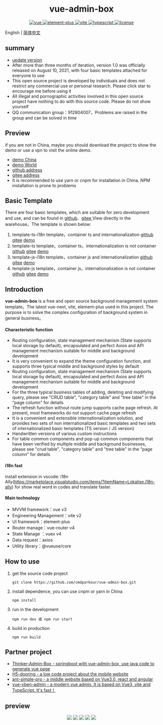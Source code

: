 <h1 align="center">vue-admin-box</h1>
<p align="center">
    <a href="https://github.com/vuejs/vue-next">
        <img src="https://img.shields.io/badge/vue3-3.0.5-brightgreen.svg" alt="vue">
    </a>
    <a href="https://github.com/element-plus/element-plus">
        <img src="https://img.shields.io/badge/elementPlus-^2.0.5-brightgreen.svg" alt="element-plus">
    </a>
    <a href="https://github.com/vitejs/vite">
        <img src="https://img.shields.io/badge/vite-^2.8.6-brightgreen.svg" alt="vite">
    </a>
    <a href="https://github.com/microsoft/TypeScript">
        <img src="https://img.shields.io/badge/typescript-4.1.3-brightgreen.svg" alt="typescript">
    </a>
    <a href="https://github.com/hsiangleev/element-plus-admin/blob/master/LICENSE">
        <img src="https://img.shields.io/github/license/mashape/apistatus.svg" alt="license">
    </a>
</p>

English | [简体中文](./README.zh-CN.md)

## summary

- [update version](./VERSION.md)
- After more than three months of iteration, version 1.0 was officially released on August 10, 2021, with four basic templates attached for everyone to use
- This open source project is developed by individuals and does not restrict any commercial use or personal research. Please click star to encourage me before using it
- All illegal and pornographic activities involved in this open source project have nothing to do with this source code. Please do not show yourself
- QQ communication group：912804007，Problems are raised in the group and can be solved in time

## Preview
if you are not in China, maybe you should download the project to show the demo or use a vpn to visit the online demo.
- [demo China](https://cmdparkour.gitee.io/vue-admin-box/)
- [demo World](https://cmdparkour.github.io/vue-admin-box/dist/)
- [github address](https://github.com/cmdparkour/vue-admin-box)
- [gitee address](https://gitee.com/cmdparkour/vue-admin-box)
- It is recommended to use yarn or cnpm for installation in China. NPM installation is prone to problems

## Basic Template
There are four basic templates, which are suitable for zero development and use, and can be found in [github](https://github.com/cmdparkour/vue-admin-box)、[gitee ](https://gitee.com/cmdparkour/vue-admin-box)View directly in the warehouse，The template is shown below:
1. template-ts-i18n template，container ts and internationalization [github](https://github.com/cmdparkour/vue-admin-box/tree/template-ts-i18n) [gitee](https://gitee.com/cmdparkour/vue-admin-box/tree/template-ts-i18n/) [demo](http://vue-admin-box-template.51weblove.com/ts-i18n/)
2. template-ts template，container ts，internationalization is not container [github](https://github.com/cmdparkour/vue-admin-box/tree/template-ts) [gitee](https://gitee.com/cmdparkour/vue-admin-box/tree/template-ts/) [demo](http://vue-admin-box-template.51weblove.com/ts)
3. template-js-i18n template，container js and internationalization [github](https://github.com/cmdparkour/vue-admin-box/tree/template-js-i18n) [gitee](https://gitee.com/cmdparkour/vue-admin-box/tree/template-js-i18n/) [demo](http://vue-admin-box-template.51weblove.com/js-i18n)
4. template-js template，container js，internationalization is not container [github](https://github.com/cmdparkour/vue-admin-box/tree/template-js) [gitee](https://gitee.com/cmdparkour/vue-admin-box/tree/template-js/) [demo](http://vue-admin-box-template.51weblove.com/js)

## Introduction

**vue-admin-box** is a free and open source background management system template。The latest vue-next, vite, element-plus used in this project. The purpose is to solve the complex configuration of background system in general business。

#### Characteristic function

- Routing configuration, state management mechanism (State supports local storage by default), encapsulated and perfect Axios and API management mechanism suitable for middle and background development
- It is very convenient to expand the theme configuration function, and supports three typical middle and background styles by default
- Routing configuration, state management mechanism (State supports local storage by default), encapsulated and perfect Axios and API management mechanism suitable for middle and background development
- For the three typical business tables of adding, deleting and modifying query, please see "CRUD table", "category table" and "tree table" in the "page column" for details
- The refresh function without route jump supports cache page refresh. At present, most frameworks do not support cache page refresh
- It is a convenient and extensible internationalization solution, and provides two sets of non internationalized basic templates and two sets of internationalized basic templates (TS version / JS version)
- Handwritten versions of various custom instructions
- For table common components and pop-up common components that have been verified by multiple middle and background businesses, please see "crud table", "category table" and "tree table" in the "page column" for details

#### i18n fast
install extension in vscode: i18n Ally(https://marketplace.visualstudio.com/items/?itemName=Lokalise.i18n-ally) for show real word in codes and translate faster.

#### Main technology

- MVVM framework：vue v3
- Engineering Management：vite v2
- UI framework：element-plus
- Router manage：vue-router v4
- State Manage ：vuex v4
- Data request：axios
- Utility library：@vueuse/core

## How to use

1. get the source code project

   ```
   git clone https://github.com/cmdparkour/vue-admin-box.git
   ```

   

2. install dependence, you can use cnpm or yarn in China

   ```
   npm install
   ```

   

3. run in the development

   ```
   npm run dev 或 npm run start
   ```

   

4. build in production

   ```
   npm run build
   ```
   
## Partner project
* [Thinker-Admin-Box - springboot with vue-admin-box, use java code to generate vue page](https://github.com/yirius/thinker-admin-box)
* [H5-dooring - a low code project about the mobile website](http://h5.dooring.cn)
* [ant-simple-pro - a middle website based on Vue3.0, react and angular](https://github.com/lgf196/ant-simple-pro)
* [vue-vben-admin - a modern vue admin. It is based on Vue3, vite and TypeScript. It's fast！](https://github.com/vbenjs/vue-vben-admin)


## preview

<p align="center">
    <img src="http://blog.51weblove.com/wp-content/uploads/2021/08/QQ截图20210810174824.png">
    <img src="http://blog.51weblove.com/wp-content/uploads/2021/08/QQ截图20210810174848.png">
    <img src="http://blog.51weblove.com/wp-content/uploads/2021/08/QQ截图20210810174923.png">
    <img src="http://blog.51weblove.com/wp-content/uploads/2021/08/QQ截图20210810174940.png">
    <img src="http://blog.51weblove.com/wp-content/uploads/2021/08/QQ截图20210810175009.png">
</p>
